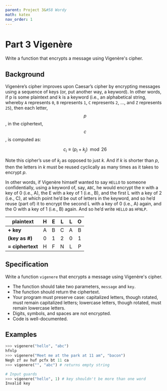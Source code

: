 ```yaml
---
parent: Project 3&#58 Wordy
math: katex
nav_order: 1
---
```


# Part 3 Vigenère

Write a function that encrypts a message using Vigenère's cipher.

## Background

Vigenère’s cipher improves upon Caesar’s cipher by encrypting messages using a sequence of keys (or, put another way, a keyword). In other words, if p is some plaintext and k is a keyword (i.e., an alphabetical string, whereby `A` represents `0`, `B` represents `1`, `C` represents `2`, …, and `Z` represents `25`), then each letter, $$p$$, in the ciphertext, $$c$$, is computed as:

$$
c_i \equiv (p_i + k_j) \mod 26
$$

Note this cipher’s use of $k_j$ as opposed to just *k*. And if *k* is shorter than *p*, then the letters in *k* must be reused cyclically as many times as it takes to encrypt *p*.

In other words, if Vigenère himself wanted to say `HELLO` to someone confidentially, using a keyword of, say, `ABC`, he would encrypt the `H` with a key of 0 (i.e., A), the E with a key of 1 (i.e., B), and the first L with a key of 2 (i.e., C), at which point he’d be out of letters in the keyword, and so he’d reuse (part of) it to encrypt the second L with a key of 0 (i.e., A) again, and the O with a key of 1 (i.e., B) again. And so he’d write `HELLO` as `HFNLP`.

| **plaintext**    | H    | E    | L    | L    | O    |
| ---------------- |:----:|:----:|:----:|:----:|:----:|
| **+ key**        | A    | B    | C    | A    | B    |
| **(key as #)**   | 0    | 1    | 2    | 0    | 1    |
| **= ciphertext** | H    | F    | N    | L    | P    |

## Specification

Write a function `vigenere` that encrypts a message using Vigenère's cipher.

- The function should take two parameters, `message` and `key`.
- The function should return the ciphertext.
- Your program must preserve case: capitalized letters, though rotated, must remain capitalized letters; lowercase letters, though rotated, must remain lowercase letters.
- Digits, symbols, and spaces are not encrypted.
- Code is well-documented.

## Examples

``` python
>>> vigenere("hello", "abc")
hfnlp
>>> vigenere("Meet me at the park at 11 am", "bacon")
Negh zf av huf pcfx bt 11 ca
>>> vigenere("", "abc") # returns empty string

# Input guards
>>> vigenere("hello", 1) # key shouldn't be more than one word
Invalid key
```
